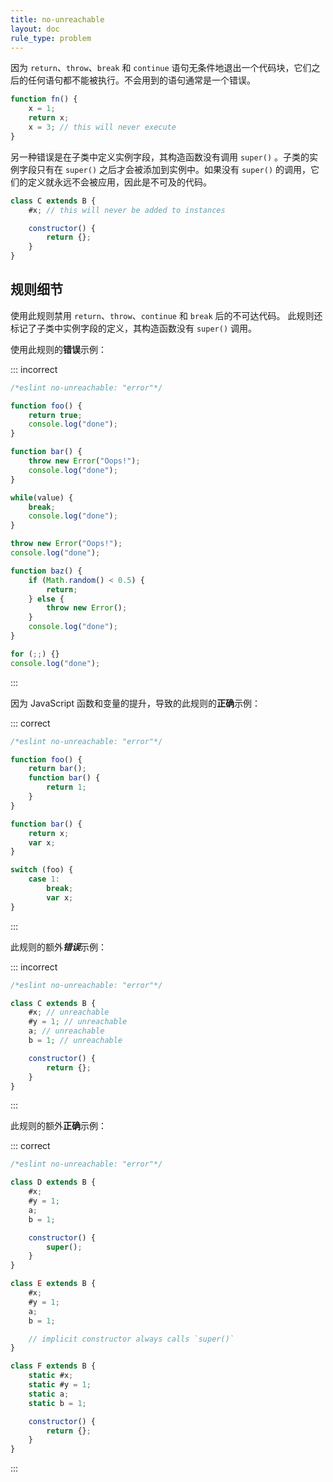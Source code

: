 ```yaml
---
title: no-unreachable
layout: doc
rule_type: problem
---
```


因为 `return`、`throw`、`break` 和 `continue` 语句无条件地退出一个代码块，它们之后的任何语句都不能被执行。不会用到的语句通常是一个错误。

```js
function fn() {
    x = 1;
    return x;
    x = 3; // this will never execute
}
```

另一种错误是在子类中定义实例字段，其构造函数没有调用 `super()` 。子类的实例字段只有在 `super()` 之后才会被添加到实例中。如果没有 `super()` 的调用，它们的定义就永远不会被应用，因此是不可及的代码。

```js
class C extends B {
    #x; // this will never be added to instances

    constructor() {
        return {};
    }
}
```

## 规则细节

使用此规则禁用 `return`、`throw`、`continue` 和 `break` 后的不可达代码。 此规则还标记了子类中实例字段的定义，其构造函数没有 `super()` 调用。

使用此规则的**错误**示例：

::: incorrect

```js
/*eslint no-unreachable: "error"*/

function foo() {
    return true;
    console.log("done");
}

function bar() {
    throw new Error("Oops!");
    console.log("done");
}

while(value) {
    break;
    console.log("done");
}

throw new Error("Oops!");
console.log("done");

function baz() {
    if (Math.random() < 0.5) {
        return;
    } else {
        throw new Error();
    }
    console.log("done");
}

for (;;) {}
console.log("done");
```

:::

因为 JavaScript 函数和变量的提升，导致的此规则的**正确**示例：

::: correct

```js
/*eslint no-unreachable: "error"*/

function foo() {
    return bar();
    function bar() {
        return 1;
    }
}

function bar() {
    return x;
    var x;
}

switch (foo) {
    case 1:
        break;
        var x;
}
```

:::

此规则的额外***错误***示例：

::: incorrect

```js
/*eslint no-unreachable: "error"*/

class C extends B {
    #x; // unreachable
    #y = 1; // unreachable
    a; // unreachable
    b = 1; // unreachable

    constructor() {
        return {};
    }
}
```

:::

此规则的额外**正确**示例：

::: correct

```js
/*eslint no-unreachable: "error"*/

class D extends B {
    #x;
    #y = 1;
    a;
    b = 1;

    constructor() {
        super();
    }
}

class E extends B {
    #x;
    #y = 1;
    a;
    b = 1;

    // implicit constructor always calls `super()`
}

class F extends B {
    static #x;
    static #y = 1;
    static a;
    static b = 1;

    constructor() {
        return {};
    }
}
```

:::
